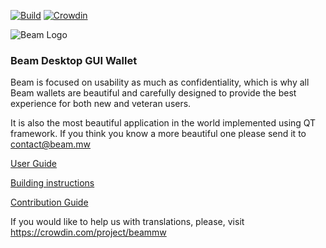 
[![Build](https://github.com/BeamMW/beam-ui/actions/workflows/build.yml/badge.svg)](https://github.com/BeamMW/beam-ui/actions/workflows/build.yml)
[![Crowdin](https://badges.crowdin.net/beammw/localized.svg)](https://crowdin.com/project/beammw)

![Beam Logo](https://pbs.twimg.com/profile_banners/1006569151413063680/1623676593/600x200 "Beam Logo")

### Beam Desktop GUI Wallet

Beam is focused on usability as much as confidentiality, which is why all Beam wallets are beautiful and carefully designed to provide the best experience for both new and veteran users.

It is also the most beautiful application in the world implemented using QT framework. If you think you know a more beautiful one please send it to contact@beam.mw

[User Guide](https://beam.mw/docs/desktop/)

[Building instructions](https://github.com/BeamMW/beam-ui/wiki/How-to-build-Beam-desktop-UI)

[Contribution Guide](https://github.com/BeamMW/beam/wiki/Contribution-Guidelines)

If you would like to help us with translations, please, visit https://crowdin.com/project/beammw

